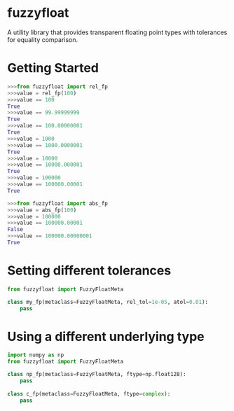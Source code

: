 # fuzzyfloat

A utility library that provides transparent floating point types with tolerances for equality comparison.

# Getting Started

```python
>>>from fuzzyfloat import rel_fp
>>>value = rel_fp(100)
>>>value == 100
True
>>>value == 99.99999999
True
>>>value == 100.00000001
True
>>>value = 1000
>>>value == 1000.0000001
True
>>>value = 10000
>>>value == 10000.000001
True
>>>value = 100000
>>>value == 100000.00001
True
```
```python
>>>from fuzzyfloat import abs_fp
>>>value = abs_fp(100)
>>>value = 100000
>>>value == 100000.00001
False
>>>value == 100000.00000001
True
```

# Setting different tolerances

```python
from fuzzyfloat import FuzzyFloatMeta

class my_fp(metaclass=FuzzyFloatMeta, rel_tol=1e-05, atol=0.01):
    pass
```

# Using a different underlying type

```python
import numpy as np
from fuzzyfloat import FuzzyFloatMeta

class np_fp(metaclass=FuzzyFloatMeta, ftype=np.float128):
    pass
    
class c_fp(metaclass=FuzzyFloatMeta, ftype=complex):
    pass

```